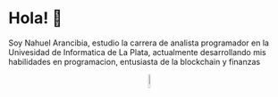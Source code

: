 # Hola! 👋
<p>
Soy Nahuel Arancibia, estudio la carrera de analista programador en la Univesidad de Informatica de La Plata, actualmente desarrollando mis habilidades en programacion, entusiasta de la blockchain y finanzas

</p>

<p align="center">
  <img src= "https://media0.giphy.com/media/CBuiG6DUCrZwXaAr5S/giphy.webp?cid=dda24d507bd759b983eb79d8a5e67cdb2b12d838bfb9dc3f&rid=giphy.webp&ct=s" autoplay width="8%" height= "8%"/>
<!--   <img src= "https://media4.giphy.com/media/8N6KVgh56bz74pxlQa/giphy.webp?cid=dda24d503e732c4639fca9ec5a1938972a3db4c9b88cb850&rid=giphy.webp&ct=g" autoplay width="12%" height= "12%" autoplay loop /> -->
  <img src="https://media1.giphy.com/media/mYPi9dLobwN9LDuEtj/200w.webp?cid=dda24d5081e522144ff036caffac1c801f390987387e98e7&rid=200w.webp&ct=g" width="100%" height="3px"/>

</p>
